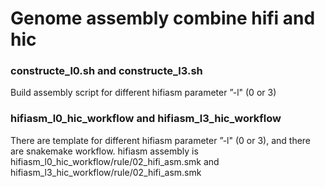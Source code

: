 # Genome assembly combine hifi and hic

### constructe_l0.sh and constructe_l3.sh
Build assembly script for different hifiasm parameter ”-l" (0 or 3)
### hifiasm_l0_hic_workflow and hifiasm_l3_hic_workflow
There are template for different hifiasm parameter ”-l" (0 or 3), and there are snakemake workflow.
hifiasm assembly is hifiasm_l0_hic_workflow/rule/02_hifi_asm.smk and hifiasm_l3_hic_workflow/rule/02_hifi_asm.smk



